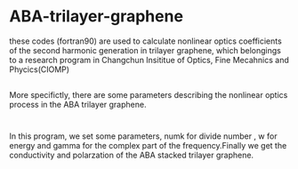 # ABA-trilayer-graphene
these codes (fortran90) are used to calculate nonlinear optics coefficients of the second harmonic generation in trilayer graphene, which belongings to a research program in Changchun Insititue of Optics, Fine Mecahnics and Phycics(CIOMP)
##
More specifictly, there are some parameters describing the nonlinear optics process in the ABA trilayer graphene.
#
In this program, we set some parameters, numk for divide number , w for energy and gamma for the complex part of the frequency.Finally we get the conductivity and polarzation of the ABA stacked trilayer graphene.
